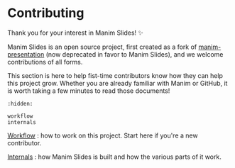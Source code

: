 # Contributing

Thank you for your interest in Manim Slides! ✨

Manim Slides is an open source project, first created as a fork of [manim-presentation](https://github.com/galatolofederico/manim-presentation) (now deprecated in favor to Manim Slides), and we welcome contributions of all forms.

This section is here to help fist-time contributors know how they can help this project grow. Whether you are already familiar with Manim or GitHub, it is worth taking a few minutes to read those documents!


```{toctree}
:hidden:

workflow
internals
```

[Workflow](./workflow)
: how to work on this project. Start here if you're a new contributor.

[Internals](./internals)
: how Manim Slides is built and how the various parts of it work.
